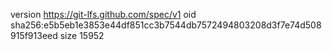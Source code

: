 version https://git-lfs.github.com/spec/v1
oid sha256:e5b5eb1e3853e44df851cc3b7544db7572494803208d3f7e74d508915f913eed
size 15952
